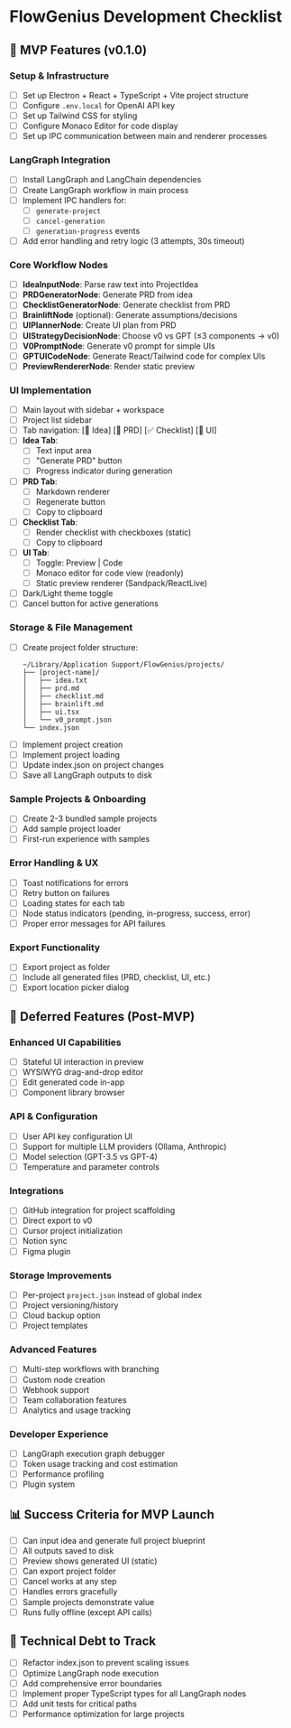# FlowGenius Development Checklist

## 🎯 MVP Features (v0.1.0)

### Setup & Infrastructure
- [ ] Set up Electron + React + TypeScript + Vite project structure
- [ ] Configure `.env.local` for OpenAI API key
- [ ] Set up Tailwind CSS for styling
- [ ] Configure Monaco Editor for code display
- [ ] Set up IPC communication between main and renderer processes

### LangGraph Integration
- [ ] Install LangGraph and LangChain dependencies
- [ ] Create LangGraph workflow in main process
- [ ] Implement IPC handlers for:
  - [ ] `generate-project` 
  - [ ] `cancel-generation`
  - [ ] `generation-progress` events
- [ ] Add error handling and retry logic (3 attempts, 30s timeout)

### Core Workflow Nodes
- [ ] **IdeaInputNode**: Parse raw text into ProjectIdea
- [ ] **PRDGeneratorNode**: Generate PRD from idea
- [ ] **ChecklistGeneratorNode**: Generate checklist from PRD
- [ ] **BrainliftNode** (optional): Generate assumptions/decisions
- [ ] **UIPlannerNode**: Create UI plan from PRD
- [ ] **UIStrategyDecisionNode**: Choose v0 vs GPT (≤3 components → v0)
- [ ] **V0PromptNode**: Generate v0 prompt for simple UIs
- [ ] **GPTUICodeNode**: Generate React/Tailwind code for complex UIs
- [ ] **PreviewRendererNode**: Render static preview

### UI Implementation
- [ ] Main layout with sidebar + workspace
- [ ] Project list sidebar
- [ ] Tab navigation: [📝 Idea] [📜 PRD] [✅ Checklist] [🎨 UI]
- [ ] **Idea Tab**:
  - [ ] Text input area
  - [ ] "Generate PRD" button
  - [ ] Progress indicator during generation
- [ ] **PRD Tab**:
  - [ ] Markdown renderer
  - [ ] Regenerate button
  - [ ] Copy to clipboard
- [ ] **Checklist Tab**:
  - [ ] Render checklist with checkboxes (static)
  - [ ] Copy to clipboard
- [ ] **UI Tab**:
  - [ ] Toggle: Preview | Code
  - [ ] Monaco editor for code view (readonly)
  - [ ] Static preview renderer (Sandpack/ReactLive)
- [ ] Dark/Light theme toggle
- [ ] Cancel button for active generations

### Storage & File Management
- [ ] Create project folder structure:
  ```
  ~/Library/Application Support/FlowGenius/projects/
  ├── [project-name]/
  │   ├── idea.txt
  │   ├── prd.md
  │   ├── checklist.md
  │   ├── brainlift.md
  │   ├── ui.tsx
  │   └── v0_prompt.json
  └── index.json
  ```
- [ ] Implement project creation
- [ ] Implement project loading
- [ ] Update index.json on project changes
- [ ] Save all LangGraph outputs to disk

### Sample Projects & Onboarding
- [ ] Create 2-3 bundled sample projects
- [ ] Add sample project loader
- [ ] First-run experience with samples

### Error Handling & UX
- [ ] Toast notifications for errors
- [ ] Retry button on failures
- [ ] Loading states for each tab
- [ ] Node status indicators (pending, in-progress, success, error)
- [ ] Proper error messages for API failures

### Export Functionality
- [ ] Export project as folder
- [ ] Include all generated files (PRD, checklist, UI, etc.)
- [ ] Export location picker dialog

## 🚀 Deferred Features (Post-MVP)

### Enhanced UI Capabilities
- [ ] Stateful UI interaction in preview
- [ ] WYSIWYG drag-and-drop editor
- [ ] Edit generated code in-app
- [ ] Component library browser

### API & Configuration
- [ ] User API key configuration UI
- [ ] Support for multiple LLM providers (Ollama, Anthropic)
- [ ] Model selection (GPT-3.5 vs GPT-4)
- [ ] Temperature and parameter controls

### Integrations
- [ ] GitHub integration for project scaffolding
- [ ] Direct export to v0
- [ ] Cursor project initialization
- [ ] Notion sync
- [ ] Figma plugin

### Storage Improvements
- [ ] Per-project `project.json` instead of global index
- [ ] Project versioning/history
- [ ] Cloud backup option
- [ ] Project templates

### Advanced Features
- [ ] Multi-step workflows with branching
- [ ] Custom node creation
- [ ] Webhook support
- [ ] Team collaboration features
- [ ] Analytics and usage tracking

### Developer Experience
- [ ] LangGraph execution graph debugger
- [ ] Token usage tracking and cost estimation
- [ ] Performance profiling
- [ ] Plugin system

## 📊 Success Criteria for MVP Launch

- [ ] Can input idea and generate full project blueprint
- [ ] All outputs saved to disk
- [ ] Preview shows generated UI (static)
- [ ] Can export project folder
- [ ] Cancel works at any step
- [ ] Handles errors gracefully
- [ ] Sample projects demonstrate value
- [ ] Runs fully offline (except API calls)

## 🔧 Technical Debt to Track

- [ ] Refactor index.json to prevent scaling issues
- [ ] Optimize LangGraph node execution
- [ ] Add comprehensive error boundaries
- [ ] Implement proper TypeScript types for all LangGraph nodes
- [ ] Add unit tests for critical paths
- [ ] Performance optimization for large projects 